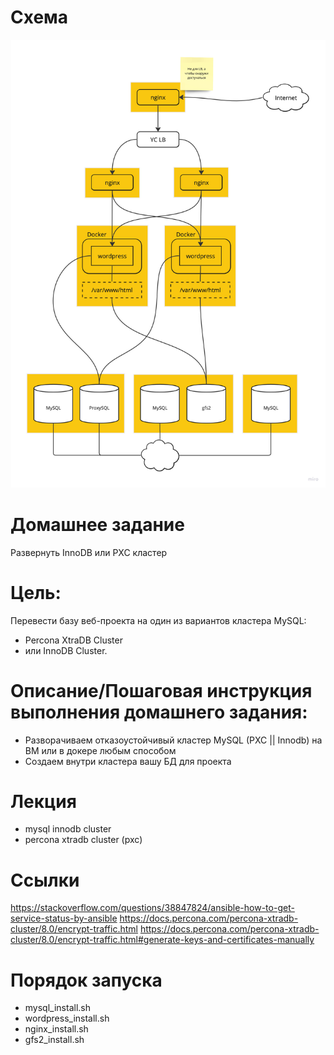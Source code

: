 # Схема

![](arch.jpg)

# Домашнее задание

Развернуть InnoDB или PXC кластер

# Цель:

Перевести базу веб-проекта на один из вариантов кластера MySQL:
- Percona XtraDB Cluster
- или InnoDB Cluster.

# Описание/Пошаговая инструкция выполнения домашнего задания:

- Разворачиваем отказоустойчивый кластер MySQL (PXC || Innodb) на ВМ или в докере любым способом
- Создаем внутри кластера вашу БД для проекта

# Лекция

- mysql innodb cluster
- percona xtradb cluster (pxc)

# Ссылки

https://stackoverflow.com/questions/38847824/ansible-how-to-get-service-status-by-ansible
https://docs.percona.com/percona-xtradb-cluster/8.0/encrypt-traffic.html
https://docs.percona.com/percona-xtradb-cluster/8.0/encrypt-traffic.html#generate-keys-and-certificates-manually

# Порядок запуска

- mysql_install.sh
- wordpress_install.sh
- nginx_install.sh
- gfs2_install.sh
